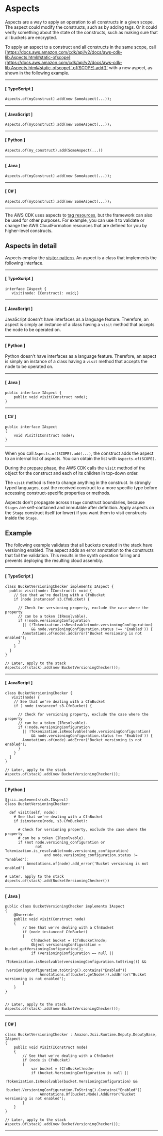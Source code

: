 # Aspects<a name="aspects"></a>

Aspects are a way to apply an operation to all constructs in a given scope\. The aspect could modify the constructs, such as by adding tags\. Or it could verify something about the state of the constructs, such as making sure that all buckets are encrypted\.

To apply an aspect to a construct and all constructs in the same scope, call [https://docs.aws.amazon.com/cdk/api/v2/docs/aws-cdk-lib.Aspects.html#static-ofscope](https://docs.aws.amazon.com/cdk/api/v2/docs/aws-cdk-lib.Aspects.html#static-ofscope)`.of(SCOPE).add()` with a new aspect, as shown in the following example\.

------
#### [ TypeScript ]

```
Aspects.of(myConstruct).add(new SomeAspect(...));
```

------
#### [ JavaScript ]

```
Aspects.of(myConstruct).add(new SomeAspect(...));
```

------
#### [ Python ]

```
Aspects.of(my_construct).add(SomeAspect(...))
```

------
#### [ Java ]

```
Aspects.of(myConstruct).add(new SomeAspect(...));
```

------
#### [ C\# ]

```
Aspects.Of(myConstruct).add(new SomeAspect(...));
```

------

The AWS CDK uses aspects to [tag resources](tagging.md), but the framework can also be used for other purposes\. For example, you can use it to validate or change the AWS CloudFormation resources that are defined for you by higher\-level constructs\.

## Aspects in detail<a name="aspects_detail"></a>

Aspects employ the [visitor pattern](https://en.wikipedia.org/wiki/Visitor_pattern)\. An aspect is a class that implements the following interface\.

------
#### [ TypeScript ]

```
interface IAspect {
   visit(node: IConstruct): void;}
```

------
#### [ JavaScript ]

JavaScript doesn't have interfaces as a language feature\. Therefore, an aspect is simply an instance of a class having a `visit` method that accepts the node to be operated on\.

------
#### [ Python ]

Python doesn't have interfaces as a language feature\. Therefore, an aspect is simply an instance of a class having a `visit` method that accepts the node to be operated on\.

------
#### [ Java ]

```
public interface IAspect {
    public void visit(Construct node);
}
```

------
#### [ C\# ]

```
public interface IAspect
{
    void Visit(IConstruct node);
}
```

------

When you call `Aspects.of(SCOPE).add(...)`, the construct adds the aspect to an internal list of aspects\. You can obtain the list with `Aspects.of(SCOPE)`\.

During the [prepare phase](apps.md#lifecycle), the AWS CDK calls the `visit` method of the object for the construct and each of its children in top\-down order\.

The `visit` method is free to change anything in the construct\. In strongly typed languages, cast the received construct to a more specific type before accessing construct\-specific properties or methods\.

Aspects don't propagate across `Stage` construct boundaries, because `Stages` are self\-contained and immutable after definition\. Apply aspects on the `Stage` construct itself \(or lower\) if you want them to visit constructs inside the `Stage`\.

## Example<a name="aspects_example"></a>

The following example validates that all buckets created in the stack have versioning enabled\. The aspect adds an error annotation to the constructs that fail the validation\. This results in the synth operation failing and prevents deploying the resulting cloud assembly\.

------
#### [ TypeScript ]

```
class BucketVersioningChecker implements IAspect {
  public visit(node: IConstruct): void {
    // See that we're dealing with a CfnBucket
    if (node instanceof s3.CfnBucket) {

      // Check for versioning property, exclude the case where the property
      // can be a token (IResolvable).
      if (!node.versioningConfiguration
        || (!Tokenization.isResolvable(node.versioningConfiguration)
            && node.versioningConfiguration.status !== 'Enabled')) {
        Annotations.of(node).addError('Bucket versioning is not enabled');
      }
    }
  }
}

// Later, apply to the stack
Aspects.of(stack).add(new BucketVersioningChecker());
```

------
#### [ JavaScript ]

```
class BucketVersioningChecker {
   visit(node) {
    // See that we're dealing with a CfnBucket
    if ( node instanceof s3.CfnBucket) {

      // Check for versioning property, exclude the case where the property
      // can be a token (IResolvable).
      if (!node.versioningConfiguration
        || !Tokenization.isResolvable(node.versioningConfiguration)
            && node.versioningConfiguration.status !== 'Enabled')) {
        Annotations.of(node).addError('Bucket versioning is not enabled');
      }
    }
  }
}

// Later, apply to the stack
Aspects.of(stack).add(new BucketVersioningChecker());
```

------
#### [ Python ]

```
@jsii.implements(cdk.IAspect)
class BucketVersioningChecker:

  def visit(self, node):
    # See that we're dealing with a CfnBucket
    if isinstance(node, s3.CfnBucket):

      # Check for versioning property, exclude the case where the property
      # can be a token (IResolvable).
      if (not node.versioning_configuration or
              not Tokenization.is_resolvable(node.versioning_configuration)
                  and node.versioning_configuration.status != "Enabled"):
          Annotations.of(node).add_error('Bucket versioning is not enabled')

# Later, apply to the stack
Aspects.of(stack).add(BucketVersioningChecker())
```

------
#### [ Java ]

```
public class BucketVersioningChecker implements IAspect
{
    @Override
    public void visit(Construct node)
    {
        // See that we're dealing with a CfnBucket
        if (node instanceof CfnBucket)
        {
            CfnBucket bucket = (CfnBucket)node;
            Object versioningConfiguration = bucket.getVersioningConfiguration();
            if (versioningConfiguration == null ||
                    !Tokenization.isResolvable(versioningConfiguration.toString()) &&
                    !versioningConfiguration.toString().contains("Enabled"))
                Annotations.of(bucket.getNode()).addError("Bucket versioning is not enabled");
        }
    }
}


// Later, apply to the stack
Aspects.of(stack).add(new BucketVersioningChecker());
```

------
#### [ C\# ]

```
class BucketVersioningChecker : Amazon.Jsii.Runtime.Deputy.DeputyBase, IAspect
{
    public void Visit(IConstruct node)
    {
        // See that we're dealing with a CfnBucket
        if (node is CfnBucket)
        {
            var bucket = (CfnBucket)node;
            if (bucket.VersioningConfiguration is null ||
                    !Tokenization.IsResolvable(bucket.VersioningConfiguration) &&
                    !bucket.VersioningConfiguration.ToString().Contains("Enabled"))
                Annotations.Of(bucket.Node).AddError("Bucket versioning is not enabled");
        }
    }
}

// Later, apply to the stack
Aspects.Of(stack).add(new BucketVersioningChecker());
```

------
